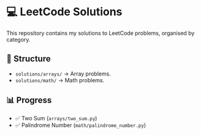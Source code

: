 # 💻 LeetCode Solutions

This repository contains my solutions to LeetCode problems, organised by category.

## 📂 Structure

- `solutions/arrays/` → Array problems.
- `solutions/math/` → Math problems.

## 📊 Progress

- ✅ Two Sum (`arrays/two_sum.py`)
- ✅ Palindrome Number (`math/palindrome_number.py`)